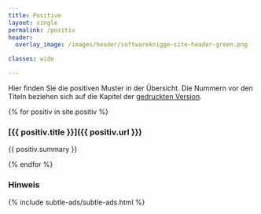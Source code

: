 ```yaml
---
title: Positive
layout: single
permalink: /positiv
header:
  overlay_image: /images/header/softwareknigge-site-header-green.png

classes: wide

---
```


Hier finden Sie die positiven Muster in der Übersicht.
Die Nummern vor den Titeln beziehen sich auf die Kapitel der
[gedruckten Version](https://www.amazon.de/Knigge-f%C3%BCr-Softwarearchitekten-Peter-Hruschka/dp/3868028064).


{% for positiv in site.positiv %}

### [{{ positiv.title }}]({{ positiv.url }})

{{ positiv.summary }}

{% endfor %}

### Hinweis
{% include subtle-ads/subtle-ads.html %}
